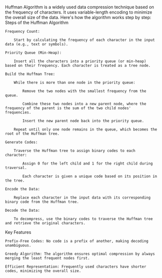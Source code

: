 Huffman Algorithm is a widely used data compression technique based on the frequency of characters. It uses variable-length encoding to minimize the overall size of the data. Here's how the algorithm works step by step:
Steps of the Huffman Algorithm

    Frequency Count:

        Start by calculating the frequency of each character in the input data (e.g., text or symbols).

    Priority Queue (Min-Heap):

        Insert all the characters into a priority queue (or min-heap) based on their frequency. Each character is treated as a tree node.

    Build the Huffman Tree:

        While there is more than one node in the priority queue:

            Remove the two nodes with the smallest frequency from the queue.

            Combine these two nodes into a new parent node, where the frequency of the parent is the sum of the two child nodes' frequencies.

            Insert the new parent node back into the priority queue.

        Repeat until only one node remains in the queue, which becomes the root of the Huffman tree.

    Generate Codes:

        Traverse the Huffman tree to assign binary codes to each character:

            Assign 0 for the left child and 1 for the right child during traversal.

            Each character is given a unique code based on its position in the tree.

    Encode the Data:

        Replace each character in the input data with its corresponding binary code from the Huffman tree.

    Decode the Data:

        To decompress, use the binary codes to traverse the Huffman tree and retrieve the original characters.

Key Features

    Prefix-Free Codes: No code is a prefix of another, making decoding unambiguous.

    Greedy Algorithm: The algorithm ensures optimal compression by always merging the least frequent nodes first.

    Efficient Representation: Frequently used characters have shorter codes, minimizing the overall size.